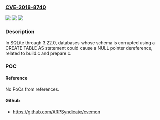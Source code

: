 ### [CVE-2018-8740](https://cve.mitre.org/cgi-bin/cvename.cgi?name=CVE-2018-8740)
![](https://img.shields.io/static/v1?label=Product&message=n%2Fa&color=blue)
![](https://img.shields.io/static/v1?label=Version&message=n%2Fa&color=blue)
![](https://img.shields.io/static/v1?label=Vulnerability&message=n%2Fa&color=brighgreen)

### Description

In SQLite through 3.22.0, databases whose schema is corrupted using a CREATE TABLE AS statement could cause a NULL pointer dereference, related to build.c and prepare.c.

### POC

#### Reference
No PoCs from references.

#### Github
- https://github.com/ARPSyndicate/cvemon

